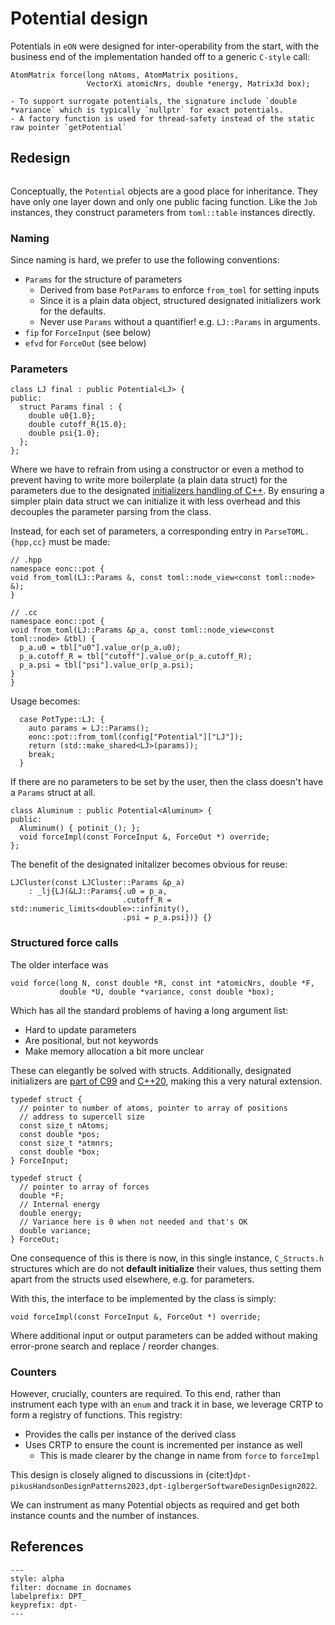 # Potential design

Potentials in `eON` were designed for inter-operability from the start, with the business end of the implementation handed off to a generic `C-style` call:

```{code-block} cpp
AtomMatrix force(long nAtoms, AtomMatrix positions,
                 VectorXi atomicNrs, double *energy, Matrix3d box);
```

```{versionchanged} 2.x
- To support surrogate potentials, the signature include `double *variance` which is typically `nullptr` for exact potentials.
- A factory function is used for thread-safety instead of the static raw pointer `getPotential`
```

## Redesign

```{versionchanged} 3.x
```

Conceptually, the `Potential` objects are a good place for inheritance. They
have only one layer down and only one public facing function. Like the `Job`
instances, they construct parameters from `toml::table` instances directly.

### Naming

Since naming is hard, we prefer to use the following conventions:

- `Params` for the structure of parameters
  - Derived from base `PotParams` to enforce `from_toml` for setting inputs
  - Since it is a plain data object, structured designated initializers work for
    the defaults.
  - Never use `Params` without a quantifier! e.g. `LJ::Params` in arguments.
- `fip` for `ForceInput` (see below)
- `efvd` for `ForceOut` (see below)

### Parameters


```{code-block} cpp
class LJ final : public Potential<LJ> {
public:
  struct Params final : {
    double u0{1.0};
    double cutoff_R{15.0};
    double psi{1.0};
  };
};
```

Where we have to refrain from using a constructor or even a method to prevent
having to write more boilerplate (a plain data struct) for the parameters due to
the designated [initializers handling of
C++](https://stackoverflow.com/questions/64770166/why-i-can-not-use-designated-initalizers-with-structs-that-are-not-aggregates). By ensuring a simpler plain data struct we can initialize it with less overhead and this decouples the parameter parsing from the class.

Instead, for each set of parameters, a corresponding entry in `ParseTOML.{hpp,cc}` must be made:

```{code-block} cpp
// .hpp
namespace eonc::pot {
void from_toml(LJ::Params &, const toml::node_view<const toml::node> &);
}

// .cc
namespace eonc::pot {
void from_toml(LJ::Params &p_a, const toml::node_view<const toml::node> &tbl) {
  p_a.u0 = tbl["u0"].value_or(p_a.u0);
  p_a.cutoff_R = tbl["cutoff"].value_or(p_a.cutoff_R);
  p_a.psi = tbl["psi"].value_or(p_a.psi);
}
}
```

Usage becomes:

```{code-block} cpp
  case PotType::LJ: {
    auto params = LJ::Params();
    eonc::pot::from_toml(config["Potential"]["LJ"]);
    return (std::make_shared<LJ>(params));
    break;
  }
```

If there are no parameters to be set by the user, then the class doesn't have a
`Params` struct at all.

```{code-block} cpp
class Aluminum : public Potential<Aluminum> {
public:
  Aluminum() { potinit_(); };
  void forceImpl(const ForceInput &, ForceOut *) override;
};
```

The benefit of the designated initalizer becomes obvious for reuse:

```{code-block} cpp
LJCluster(const LJCluster::Params &p_a)
    : _lj{LJ(&LJ::Params{.u0 = p_a,
                         .cutoff_R = std::numeric_limits<double>::infinity(),
                         .psi = p_a.psi})} {}
```

### Structured force calls

The older interface was

```{code-block} c
void force(long N, const double *R, const int *atomicNrs, double *F,
           double *U, double *variance, const double *box);
```

Which has all the standard problems of having a long argument list:

- Hard to update parameters
- Are positional, but not keywords
- Make memory allocation a bit more unclear

These can elegantly be solved with structs. Additionally, designated
initializers are [part of C99](https://stackoverflow.com/a/65546688/1895378) and
[C++20](https://www.cppstories.com/2021/designated-init-cpp20/), making this a
very natural extension.

```{code-block} C
typedef struct {
  // pointer to number of atoms, pointer to array of positions
  // address to supercell size
  const size_t nAtoms;
  const double *pos;
  const size_t *atmnrs;
  const double *box;
} ForceInput;

typedef struct {
  // pointer to array of forces
  double *F;
  // Internal energy
  double energy;
  // Variance here is 0 when not needed and that's OK
  double variance;
} ForceOut;
```

One consequence of this is there is now, in this single instance, `C_Structs.h`
structures which are do not **default initialize** their values, thus setting
them apart from the structs used elsewhere, e.g. for parameters.

With this, the interface to be implemented by the class is simply:

```{code-block} C
void forceImpl(const ForceInput &, ForceOut *) override;
```

Where additional input or output parameters can be added without making
error-prone search and replace / reorder changes.

### Counters

However, crucially, counters are required. To this end, rather than instrument
each type with an `enum` and track it in base, we leverage CRTP to form a
registry of functions. This registry:

- Provides the calls per instance of the derived class
- Uses CRTP to ensure the count is incremented per instance as well
  - This is made clearer by the change in name from `force` to `forceImpl`

This design is closely aligned to discussions in
{cite:t}`dpt-pikusHandsonDesignPatterns2023,dpt-iglbergerSoftwareDesignDesign2022`.

We can instrument as many Potential objects as required and get both instance
counts and the number of instances.

## References

```{bibliography}
---
style: alpha
filter: docname in docnames
labelprefix: DPT_
keyprefix: dpt-
---
```
